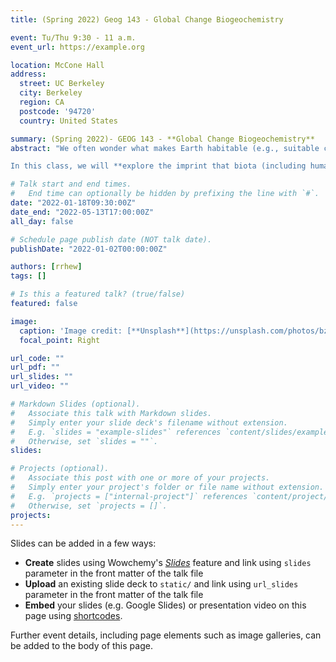 ```yaml
---
title: (Spring 2022) Geog 143 - Global Change Biogeochemistry

event: Tu/Thu 9:30 - 11 a.m.
event_url: https://example.org

location: McCone Hall
address:
  street: UC Berkeley
  city: Berkeley
  region: CA
  postcode: '94720'
  country: United States

summary: (Spring 2022)- GEOG 143 - **Global Change Biogeochemistry**
abstract: "We often wonder what makes Earth habitable (e.g., suitable climate, chemical composition, presence of water), but how does our global environment *maintain* habitability?  What makes our planet sustainable?  In particular, how does **life** on this planet affect and regulate the chemical environment that in turn allows life to continue and not perish?  Understanding the biological and chemical processes that regulate the environment is essential to answering this question.  And answering this question will help us understand how humans have been altering the chemistry of the world, with ramifications for other life, present and future.  This is the essence of biogeochemistry. 

In this class, we will **explore the imprint that biota (including humans) have on the chemistry of the atmosphere, oceans, and lithosphere**.  And we will learn HOW we can measure key biogeochemical processes, which may be largely invisible to the human eye, but are critically important in controlling exchange of chemicals between different reservoirs."

# Talk start and end times.
#   End time can optionally be hidden by prefixing the line with `#`.
date: "2022-01-18T09:30:00Z"
date_end: "2022-05-13T17:00:00Z"
all_day: false

# Schedule page publish date (NOT talk date).
publishDate: "2022-01-02T00:00:00Z"

authors: [rrhew]
tags: []

# Is this a featured talk? (true/false)
featured: false

image:
  caption: 'Image credit: [**Unsplash**](https://unsplash.com/photos/bzdhc5b3Bxs)'
  focal_point: Right

url_code: ""
url_pdf: ""
url_slides: ""
url_video: ""

# Markdown Slides (optional).
#   Associate this talk with Markdown slides.
#   Simply enter your slide deck's filename without extension.
#   E.g. `slides = "example-slides"` references `content/slides/example-slides.md`.
#   Otherwise, set `slides = ""`.
slides:

# Projects (optional).
#   Associate this post with one or more of your projects.
#   Simply enter your project's folder or file name without extension.
#   E.g. `projects = ["internal-project"]` references `content/project/deep-learning/index.md`.
#   Otherwise, set `projects = []`.
projects:
---
```


Slides can be added in a few ways:

- **Create** slides using Wowchemy's [*Slides*](https://wowchemy.com/docs/managing-content/#create-slides) feature and link using `slides` parameter in the front matter of the talk file
- **Upload** an existing slide deck to `static/` and link using `url_slides` parameter in the front matter of the talk file
- **Embed** your slides (e.g. Google Slides) or presentation video on this page using [shortcodes](https://wowchemy.com/docs/writing-markdown-latex/).

Further event details, including page elements such as image galleries, can be added to the body of this page.
